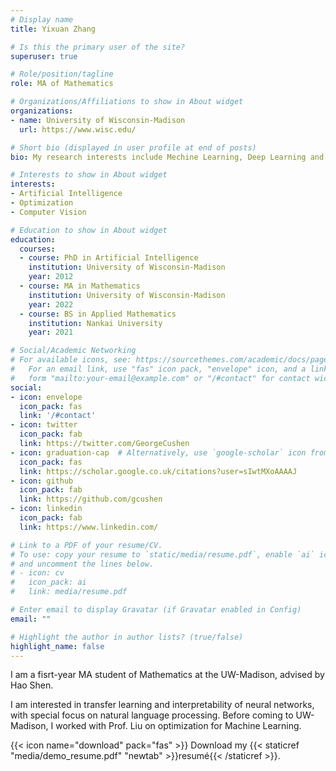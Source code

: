 ```yaml
---
# Display name
title: Yixuan Zhang

# Is this the primary user of the site?
superuser: true

# Role/position/tagline
role: MA of Mathematics

# Organizations/Affiliations to show in About widget
organizations:
- name: University of Wisconsin-Madison
  url: https://www.wisc.edu/

# Short bio (displayed in user profile at end of posts)
bio: My research interests include Mechine Learning, Deep Learning and Optimization.

# Interests to show in About widget
interests:
- Artificial Intelligence
- Optimization
- Computer Vision

# Education to show in About widget
education:
  courses:
  - course: PhD in Artificial Intelligence
    institution: University of Wisconsin-Madison
    year: 2012
  - course: MA in Mathematics
    institution: University of Wisconsin-Madison
    year: 2022
  - course: BS in Applied Mathematics
    institution: Nankai University
    year: 2021

# Social/Academic Networking
# For available icons, see: https://sourcethemes.com/academic/docs/page-builder/#icons
#   For an email link, use "fas" icon pack, "envelope" icon, and a link in the
#   form "mailto:your-email@example.com" or "/#contact" for contact widget.
social:
- icon: envelope
  icon_pack: fas
  link: '/#contact'
- icon: twitter
  icon_pack: fab
  link: https://twitter.com/GeorgeCushen
- icon: graduation-cap  # Alternatively, use `google-scholar` icon from `ai` icon pack
  icon_pack: fas
  link: https://scholar.google.co.uk/citations?user=sIwtMXoAAAAJ
- icon: github
  icon_pack: fab
  link: https://github.com/gcushen
- icon: linkedin
  icon_pack: fab
  link: https://www.linkedin.com/

# Link to a PDF of your resume/CV.
# To use: copy your resume to `static/media/resume.pdf`, enable `ai` icons in `params.toml`, 
# and uncomment the lines below.
# - icon: cv
#   icon_pack: ai
#   link: media/resume.pdf

# Enter email to display Gravatar (if Gravatar enabled in Config)
email: ""

# Highlight the author in author lists? (true/false)
highlight_name: false
---
```


I am a fisrt-year MA student of Mathematics at the UW-Madison, advised by Hao Shen.

I am interested in transfer learning and interpretability of neural networks, with special focus on natural language processing. Before coming to UW-Madison, I worked with Prof. Liu on optimization for Machine Learning.

{{< icon name="download" pack="fas" >}} Download my {{< staticref "media/demo_resume.pdf" "newtab" >}}resumé{{< /staticref >}}.
